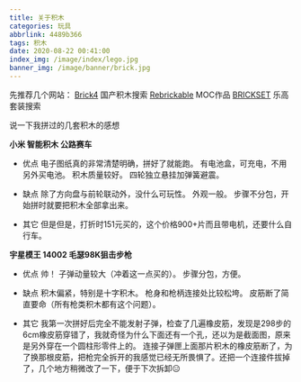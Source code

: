 ```yaml
---
title: 关于积木
categories: 玩具
abbrlink: 4489b366
tags: 积木
date: 2020-08-22 00:41:00
index_img: /image/index/lego.jpg
banner_img: /image/banner/brick.jpg
---
```

先推荐几个网站：
[Brick4](http://brick4.com/)  国产积木搜索
[Rebrickable](https://rebrickable.com/)  MOC作品
[BRICKSET](https://brickset.com/)  乐高套装搜索

说一下我拼过的几套积木的感想

**小米 智能积木 公路赛车**
+ 优点
电子图纸真的非常清楚明确，拼好了就能跑。
有电池盒，可充电，不用另外买电池。
积木质量较好。
四轮独立悬挂加弹簧避震。

+ 缺点
除了方向盘与前轮联动外，没什么可玩性。
外观一般。
步骤不分包，开始拼时就要把积木全部拿出来。

+ 其它
但是但是，打折时151元买的，这个价格900+片而且带电机，还要什么自行车。

**宇星模王 14002 毛瑟98K狙击步枪**
+ 优点
帅！
子弹动量较大（冲着这一点买的）。
步骤分包，方便。

+ 缺点
积木偏紧，特别是十字积木。
枪身和枪柄连接处比较松垮。
皮筋断了简直要命（所有枪类积木都有这个问题）。

+ 其它
我第一次拼好后完全不能发射子弹，检查了几遍橡皮筋，发现是298步的6cm橡皮筋穿错了，我就奇怪为什么下面还有一个孔，还以为是截面图，原来是另外穿在一个圆柱形零件上的。
连接子弹匣上面那片积木的橡皮筋断了，为了换那根皮筋，把枪完全拆开的我感觉已经无所畏惧了。还把一个连接件拔掉了，几个地方稍微改了一下，便于下次拆卸:expressionless: